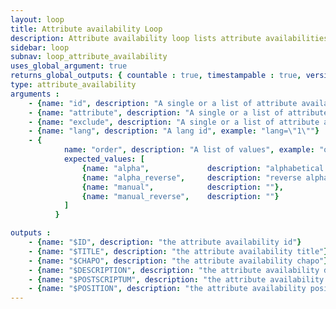 ```yaml
---
layout: loop
title: Attribute availability Loop
description: Attribute availability loop lists attribute availabilities.
sidebar: loop
subnav: loop_attribute_availability
uses_global_argument: true
returns_global_outputs: { countable : true, timestampable : true, versionable : false }
type: attribute_availability
arguments :
    - {name: "id", description: "A single or a list of attribute availability ids.", example: "id=\"2\", id=\"1,4,7\""}
    - {name: "attribute", description: "A single or a list of attribute ids.", example: "id=\"2\", id=\"1,4,7\""}
    - {name: "exclude", description: "A single or a list of attribute availability ids to exclude.", example: "exclude=\"456,123\""}
    - {name: "lang", description: "A lang id", example: "lang=\"1\""}
    - {
            name: "order", description: "A list of values", example: "order=\"alpha_reverse\"", default: "manual",
            expected_values: [
                {name: "alpha",             description: "alphabetical order on title"},
                {name: "alpha_reverse",     description: "reverse alphabetical order on title"},
                {name: "manual",            description: ""},
                {name: "manual_reverse",    description: ""}
            ]
          }

outputs :
    - {name: "$ID", description: "the attribute availability id"}
    - {name: "$TITLE", description: "the attribute availability title"}
    - {name: "$CHAPO", description: "the attribute availability chapo"}
    - {name: "$DESCRIPTION", description: "the attribute availability description"}
    - {name: "$POSTSCRIPTUM", description: "the attribute availability postscriptum"}
    - {name: "$POSITION", description: "the attribute availability position"}
---
```


